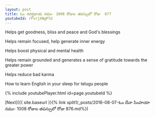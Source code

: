 ```yaml
---
layout: post
title: ఓం నరర్షభాయ నమః- 1008 రోజుల తపస్సులో రోజు  877
youtubeId: rFvrjXNgPlU
---
```

 
 
Helps get goodness, bliss and peace and God's blessings
 
Helps remain focused, help generate inner energy 
 
Helps boost physical and mental health 
 
Helps remain grounded and generates a sense of gratitude towards the greater power 
 
Helps reduce bad karma
 
How to learn English in your sleep for telugu people
 
 
 
 


{% include youtubePlayer.html id=page.youtubeId %}
 
[Next]({{ site.baseurl }}{% link split1/_posts/2016-08-07-ఓం దేవా సింహయా నమః- 1008 రోజుల తపస్సులో రోజు  876.md%})
 

